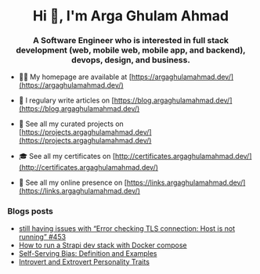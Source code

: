 <h1 align="center">Hi 👋, I'm Arga Ghulam Ahmad</h1>
<h3 align="center">A Software Engineer who is interested in full stack development (web, mobile web, mobile app, and backend), devops, design, and business.</h3>

- 👨‍💻 My homepage are available at [https://argaghulamahmad.dev/](https://argaghulamahmad.dev/)

- 📝 I regulary write articles on [https://blog.argaghulamahmad.dev/](https://blog.argaghulamahmad.dev/)

- 🚧 See all my curated projects on [https://projects.argaghulamahmad.dev/](https://projects.argaghulamahmad.dev/)

- 🎓 See all my certificates on [http://certificates.argaghulamahmad.dev/](http://certificates.argaghulamahmad.dev/)

- 🔗 See all my online presence on [https://links.argaghulamahmad.dev/](https://links.argaghulamahmad.dev/)

### Blogs posts
<!-- BLOG-POST-LIST:START -->
- [still having issues with “Error checking TLS connection: Host is not running” #453](https://blog.argaghulamahmad.dev/2021/10/29/still-having-issues-with-error-checking-tls-connection-host-is-not-running-453/)
- [How to run a Strapi dev stack with Docker compose](https://blog.argaghulamahmad.dev/2021/10/29/how-to-run-a-strapi-dev-stack-with-docker-compose/)
- [Self-Serving Bias: Definition and Examples](https://blog.argaghulamahmad.dev/2021/10/29/self-serving-bias-definition-and-examples/)
- [Introvert and Extrovert Personality Traits](https://blog.argaghulamahmad.dev/2021/10/29/introvert-and-extrovert-personality-traits/)
<!-- BLOG-POST-LIST:END -->

